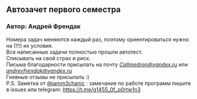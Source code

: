 ## Автозачет первого семестра
### Автор: Андрей Френдак
Номера задач меняются каждый раз, поэтому ориентироваться нужно на (!!!) их условия.  
Все написанные задачи полностью прошли автотест.  
Списывать на свой страх и риск.  
Письма благодарности присылать на почту *Callmedron@yandex.ru*  или *andreyfrendak@yandex.ru*  
Гневные отзывы не присылать :)  
P.S. Заметка от [@iamm3chanic](https://github.com/iamm3chanic) : замечания по работе программ пишите в issues или telegram: https://t.me/g1455_0f_p0rtw1n3
